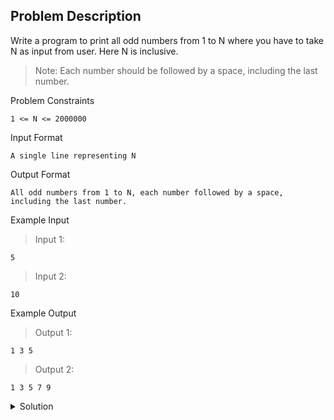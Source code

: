 ## Problem Description
Write a program to print all odd numbers from 1 to N where you have to take N as input from user. Here N is inclusive.

>Note: Each number should be followed by a space, including the last number.


Problem Constraints
```
1 <= N <= 2000000
```


Input Format
```
A single line representing N
```


Output Format
```
All odd numbers from 1 to N, each number followed by a space, including the last number.
```


Example Input

>Input 1:
```
5
```

>Input 2:
```
10
```

Example Output

>Output 1:
```
1 3 5 
```

>Output 2:
```
1 3 5 7 9 
```

<details>
  <summary>Solution</summary>
    Solution is not yet added!